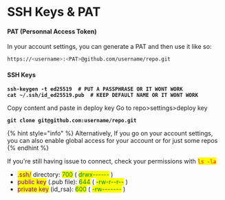 # SSH Keys & PAT

#### PAT (Personnal Access Token)

In your account settings, you can generate a PAT and then use it like so:

```bash
https://<username>:<PAT>@github.com/username/repo.git
```

#### SSH Keys

<pre class="language-bash"><code class="lang-bash"><strong>ssh-keygen -t ed25519  # PUT A PASSPHRASE OR IT WONT WORK
</strong><strong>cat ~/.ssh/id_ed25519.pub  # KEEP DEFAULT NAME OR IT WONT WORK
</strong></code></pre>

Copy content and paste in deploy key Go to repo>settings>deploy key

<pre class="language-bash"><code class="lang-bash"><strong>git clone git@github.com:username/repo.git
</strong></code></pre>

{% hint style="info" %}
Alternatively, If you go on your account settings, you can also enable global access for your account or for just some repos
{% endhint %}

If you're still having issue to connect, check your permissions with <mark style="color:red;">`ls -la`</mark>

* <mark style="color:purple;">.ssh/</mark> directory: <mark style="color:green;">700</mark> ( <mark style="color:green;">drwx------</mark> )
* <mark style="color:purple;">public key</mark> (.pub file): <mark style="color:green;">644</mark> ( <mark style="color:green;">-rw-r--r--</mark> )
* <mark style="color:purple;">private key</mark> (id\_rsa): <mark style="color:green;">600</mark> ( <mark style="color:green;">-rw-------</mark> )
